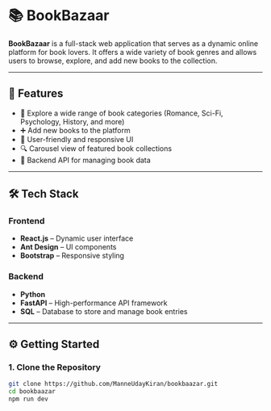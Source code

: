 # 📚 BookBazaar

**BookBazaar** is a full-stack web application that serves as a dynamic online platform for book lovers. It offers a wide variety of book genres and allows users to browse, explore, and add new books to the collection.

---

## 🚀 Features

- 🧠 Explore a wide range of book categories (Romance, Sci-Fi, Psychology, History, and more)
- ➕ Add new books to the platform
- 🎨 User-friendly and responsive UI
- 🔍 Carousel view of featured book collections
- 📁 Backend API for managing book data

---

## 🛠️ Tech Stack

### Frontend
- **React.js** – Dynamic user interface
- **Ant Design** – UI components
- **Bootstrap** – Responsive styling

### Backend
- **Python**
- **FastAPI** – High-performance API framework
- **SQL** – Database to store and manage book entries

---

## ⚙️ Getting Started

### 1. Clone the Repository

```bash
git clone https://github.com/ManneUdayKiran/bookbaazar.git
cd bookbaazar
npm run dev
